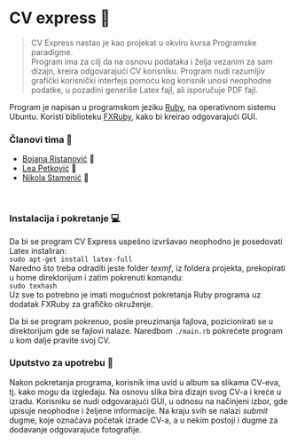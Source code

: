 # CV express :gem:

>CV Express nastao je kao projekat u okviru kursa Programske paradigme. <br>
Program ima za cilj da na osnovu podataka i želja vezanim za sam dizajn, kreira odgovarajući CV korisniku. 
Program nudi razumljiv grafički korisnički interfejs pomoću kog korisnik unosi neophodne podatke, u pozadini generiše Latex fajl, ali isporučuje PDF fajl.

Program je napisan u programskom jeziku [Ruby](https://www.ruby-lang.org/en/), na operativnom sistemu Ubuntu. Koristi biblioteku [FXRuby](https://www.sitepoint.com/an-introduction-to-fxruby/), kako bi kreirao odgovarajući GUI.

### Članovi tima :rainbow:
- [Bojana Ristanović](https://github.com/BokalinaR) 🦄
- [Lea Petković](https://github.com/leic25) 🦄
- [Nikola Stamenić](https://github.com/stuckey10) 🦄

<br>

### Instalacija i pokretanje :computer:

Da bi se program CV Express uspešno izvršavao neophodno je posedovati Latex instaliran: <br/>
``` sudo apt-get install latex-full ``` <br/>
Naredno što treba odraditi jeste folder _texmf_, iz foldera projekta, prekopirati u home direktorijum i zatim pokrenuti komandu: <br/>
``` sudo texhash ``` <br/>
Uz sve to potrebno je imati mogućnost pokretanja Ruby programa uz dodatak FXRuby za grafičko okruženje. 

Da bi se program pokrenuo, posle preuzimanja fajlova, pozicionirati se u direktorijum gde se fajlovi nalaze. 
Naredbom  ``` ./main.rb ``` pokrećete program u kom dalje pravite svoj CV.

### Uputstvo za upotrebu :page_with_curl:

Nakon pokretanja programa, korisnik ima uvid u album sa slikama CV-eva, tj. kako mogu da izgledaju. Na osnovu slika bira dizajn svog CV-a i kreće u izradu. Korisniku se nudi odgovarajući GUI,  u odnosu na načinjeni izbor, gde upisuje neophodne i željene informacije. Na kraju svih se nalazi _submit_ dugme, koje označava početak izrade CV-a, a u nekim postoji i dugme za dodavanje odgovarajuće fotografije.

